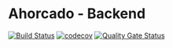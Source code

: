 # Ahorcado - Backend

[![Build Status](https://travis-ci.com/brunocaracini/TP-Agiles-2020-Backend.svg?branch=master)](https://travis-ci.com/brunocaracini/TP-Agiles-2020-Backend)
[![codecov](https://codecov.io/gh/brunocaracini/TP-Agiles-2020-Backend/branch/master/graph/badge.svg?token=NV5JRFA9UU)](https://codecov.io/gh/brunocaracini/TP-Agiles-2020-Backend)
[![Quality Gate Status](https://sonarcloud.io/api/project_badges/measure?project=brunocaracini_TP-Agiles-2020-Backend&metric=alert_status)](https://sonarcloud.io/dashboard?id=brunocaracini_TP-Agiles-2020-Backend)